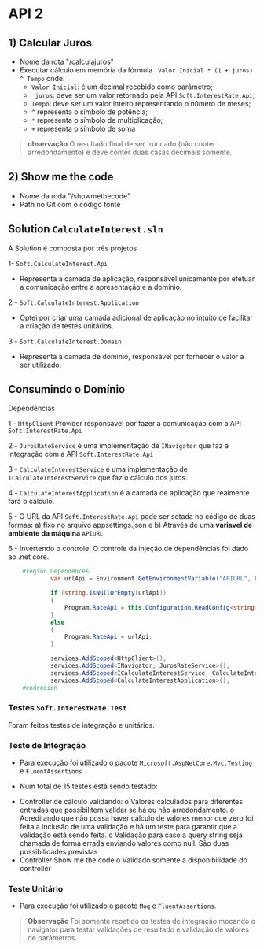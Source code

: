 

# API 2

## 1) Calcular Juros

* Nome da rota "/calculajuros"
* Executar cálculo em memória da fórmula ` Valor Inicial * (1 + juros) ^ Tempo` onde:
  - ` Valor Inicial `: é um decimal recebido como parâmetro;
  - ` juros`: deve ser um valor retornado pela API ` Soft.InterestRate.Api `;
  - `Tempo`: deve ser um valor inteiro representando o número de meses;
  - `^` representa o símbolo de potência;
  - `*` representa o símbolo de multiplicação;
  - `+` representa o símbolo de soma
> **observação** O resultado final de ser truncado (não conter arredondamento) e deve conter duas casas decimais somente.

## 2) Show me the code
* Nome da roda "/showmethecode"
* Path no Git com o código fonte

## Solution `CalculateInterest.sln`

A Solution é composta por três projetos

1- `Soft.CalculateInterest.Api`
- Representa a camada de aplicação, responsável unicamente por efetuar a comunicação entre a apresentação e a domínio.

2 - `Soft.CalculateInterest.Application`
- Optei por criar uma camada adicional de aplicação no intuito de facilitar a criação de testes unitários.

3 - `Soft.CalculateInterest.Domain`
- Representa a camada de domínio, responsável por fornecer o valor a ser utilizado.

## Consumindo o Domínio

Dependências

1 - `HttpClient` Provider responsável por fazer a comunicação com a API `Soft.InterestRate.Api`

2 - `JurosRateService` é uma implementação de `INavigator` que faz a integração com a API `Soft.InterestRate.Api`

3 - `CalculateInterestService` é uma implementação de `ICalculateInterestService` que faz o cálculo dos juros.

4 - `CalculateInterestApplication` é a camada de aplicação que realmente fará o cálculo.

5 - O URL da API `Soft.InterestRate.Api` pode ser setada no código de duas formas: a) fixo no arquivo appsettings.json e b) Através de uma **variavel de ambiente da máquina** `APIURL`

6 - Invertendo o controle. O controle da injeção de dependências foi dado ao .net core.

```csharp
	#region Dependences
            var urlApi = Environment.GetEnvironmentVariable("APIURL", EnvironmentVariableTarget.Machine);

            if (string.IsNullOrEmpty(urlApi))
            {
                Program.RateApi = this.Configuration.ReadConfig<string>("Program", "RateApi");
            }
            else
            {
                Program.RateApi = urlApi;
            }

            services.AddScoped<HttpClient>();
            services.AddScoped<INavigator, JurosRateService>();
            services.AddScoped<ICalculateInterestService, CalculateInterestService>();
            services.AddScoped<CalculateInterestApplication>();  
	#endregion
```


### Testes `Soft.InterestRate.Test`

Foram feitos testes de integração e unitários.

### Teste de Integração

- Para execução foi utilizado o pacote `Microsoft.AspNetCore.Mvc.Testing` e `FluentAssertions`.

- Num total de 15 testes está sendo testado:
* Controller de cálculo validando:
    o Valores calculados para diferentes entradas que possibilitem validar se há ou não arredondamento.
    o Acreditando que não possa haver cálculo de valores menor que zero foi feita a inclusão de uma validação e há um teste para garantir que a validação está sendo feita.
    o Validação para caso a query string seja chamada de forma errada enviando valores como null. São duas possibilidades previstas
* Controller Show me the code
    o Validado somente a disponibilidade do controller

### Teste Unitário
- Para execução foi utilizado o pacote `Moq` e `FluentAssertions`.

> **Observação** Foi somente repetido os testes de integração mocando o navigator para testar validações de resultado e validação de valores de parâmetros.
